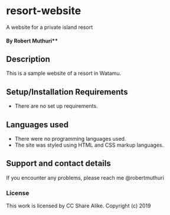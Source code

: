 # resort-website
A website for a private island resort
#### By Robert Muthuri**
## Description
This is a sample website of a resort in Watamu. 

## Setup/Installation Requirements
* There are no set up requirements.


## Languages used
* There were no programming languages used. 
* The site was styled using HTML and CSS markup languages. 


## Support and contact details
If you encounter any problems, please reach me @robertmuthuri

### License
This work is licensed by CC Share Alike.
Copyright (c) 2019

